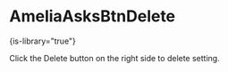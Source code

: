 # AmeliaAsksBtnDelete

{is-library="true"}

<snippet id="AmeliaAsksBtnDelete_snippet">

 Click the Delete button on the right side to delete setting.

</snippet>